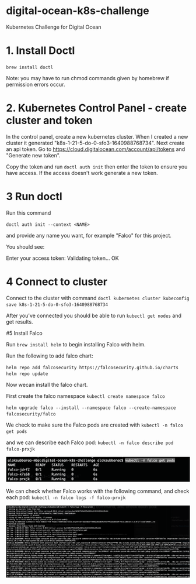 # digital-ocean-k8s-challenge
Kubernetes Challenge for Digital Ocean

# 1. Install Doctl
`brew install doctl`

Note: you may have to run chmod commands given by homebrew if permission errors occur.

# 2. Kubernetes Control Panel - create cluster and token

In the control panel, create a new kubernetes cluster. When I created a new cluster it generated "k8s-1-21-5-do-0-sfo3-1640988768734".
Next create an api token. Go to https://cloud.digitalocean.com/account/api/tokens and "Generate new token".

Copy the token and run `doctl auth init` then enter the token to ensure you have access. If the access doesn't work generate a new token.

# 3 Run doctl

Run this command

`doctl auth init --context <NAME>`

and provide any name you want, for example "Falco" for this project.

You should see:

Enter your access token:
Validating token... OK

# 4 Connect to cluster

Connect to the cluster  with command `doctl kubernetes cluster kubeconfig save k8s-1-21-5-do-0-sfo3-1640988768734`

After you've connected you should be able to run `kubectl get nodes` and get results.

#5 Install Falco


Run `brew install helm` to begin installing Falco with helm.

Run the following to add falco chart:

`helm repo add falcosecurity https://falcosecurity.github.io/charts
helm repo update
`

Now wecan install the falco chart.

First create the falco namespace `kubectl create namespace falco`

`helm upgrade falco --install --namespace falco --create-namespace falcosecurity/falco`

We check to make sure the Falco pods are created with `kubectl -n falco get pods`

and we can describe each Falco pod: `kubectl -n falco describe pod falco-prxjk`

![](/images/falco_pods.png)

We can check whether Falco works with the following command, and check each pod: `kubectl -n falco logs -f falco-prxjk`

![](/images/falco_2.png)
